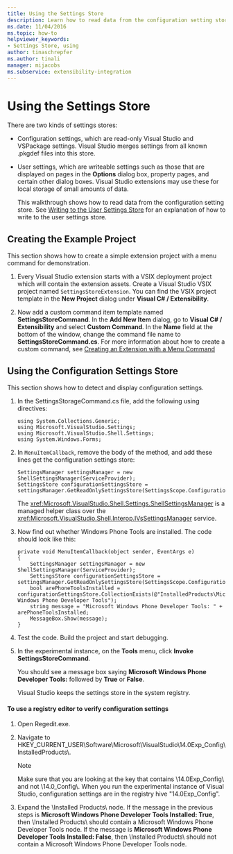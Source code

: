 ```yaml
---
title: Using the Settings Store
description: Learn how to read data from the configuration setting store, which are read-only Visual Studio and VSPackage settings.
ms.date: 11/04/2016
ms.topic: how-to
helpviewer_keywords:
- Settings Store, using
author: tinaschrepfer
ms.author: tinali
manager: mijacobs
ms.subservice: extensibility-integration
---
```

# Using the Settings Store

There are two kinds of settings stores:

- Configuration settings, which are read-only Visual Studio and VSPackage settings. Visual Studio merges settings from all known .pkgdef files into this store.

- User settings, which are writeable settings such as those that are displayed on pages in the **Options** dialog box, property pages, and certain other dialog boxes. Visual Studio extensions may use these for local storage of small amounts of data.

  This walkthrough shows how to read data from the configuration setting store. See [Writing to the User Settings Store](../extensibility/writing-to-the-user-settings-store.md) for an explanation of how to write to the user settings store.

## Creating the Example Project
 This section shows how to create a simple extension project with a menu command for demonstration.

1. Every Visual Studio extension starts with a VSIX deployment project which will contain the extension assets. Create a Visual Studio VSIX project named `SettingsStoreExtension`. You can find the VSIX project template in the **New Project** dialog under **Visual C# / Extensibility**.

2. Now add a custom command item template named **SettingsStoreCommand**. In the **Add New Item** dialog, go to **Visual C# / Extensibility** and select **Custom Command**. In the **Name** field at the bottom of the window, change the command file name to **SettingsStoreCommand.cs**. For more information about how to create a custom command, see [Creating an Extension with a Menu Command](../extensibility/creating-an-extension-with-a-menu-command.md)

## Using the Configuration Settings Store
 This section shows how to detect and display configuration settings.

1. In the SettingsStorageCommand.cs file, add the following using directives:

   ```
   using System.Collections.Generic;
   using Microsoft.VisualStudio.Settings;
   using Microsoft.VisualStudio.Shell.Settings;
   using System.Windows.Forms;
   ```

2. In `MenuItemCallback`, remove the body of the method, and add these lines get the configuration settings store:

   ```
   SettingsManager settingsManager = new ShellSettingsManager(ServiceProvider);
   SettingsStore configurationSettingsStore = settingsManager.GetReadOnlySettingsStore(SettingsScope.Configuration);
   ```

    The <xref:Microsoft.VisualStudio.Shell.Settings.ShellSettingsManager> is a managed helper class over the <xref:Microsoft.VisualStudio.Shell.Interop.IVsSettingsManager> service.

3. Now find out whether Windows Phone Tools are installed. The code should look like this:

   ```
   private void MenuItemCallback(object sender, EventArgs e)
   {
       SettingsManager settingsManager = new ShellSettingsManager(ServiceProvider);
       SettingsStore configurationSettingsStore = settingsManager.GetReadOnlySettingsStore(SettingsScope.Configuration);
       bool arePhoneToolsInstalled = configurationSettingsStore.CollectionExists(@"InstalledProducts\Microsoft Windows Phone Developer Tools");
       string message = "Microsoft Windows Phone Developer Tools: " + arePhoneToolsInstalled;
       MessageBox.Show(message);
   }
   ```

4. Test the code. Build the project and start debugging.

5. In the experimental instance, on the **Tools** menu, click **Invoke SettingsStoreCommand**.

    You should see a message box saying **Microsoft Windows Phone Developer Tools:**  followed by **True** or **False**.

   Visual Studio keeps the settings store in the system registry.

#### To use a registry editor to verify configuration settings

1. Open Regedit.exe.

2. Navigate to HKEY_CURRENT_USER\Software\Microsoft\VisualStudio\14.0Exp_Config\InstalledProducts\\.

    > [!NOTE]
    > Make sure that you are looking at the key that contains \14.0Exp_Config\ and not \14.0_Config\\. When you run the experimental instance of Visual Studio, configuration settings are in the registry hive "14.0Exp_Config".

3. Expand the \Installed Products\ node. If the message in the previous steps is **Microsoft Windows Phone Developer Tools Installed: True**, then \Installed Products\ should contain a Microsoft Windows Phone Developer Tools node. If the message is **Microsoft Windows Phone Developer Tools Installed: False**, then \Installed Products\ should not contain a Microsoft Windows Phone Developer Tools node.
